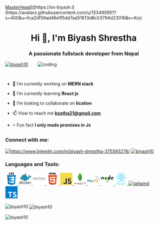 [MasterHead](https://1.bp.blogspot.com/-7A4WynwLsM...)]([https://im-biyash.i](https://avatars.githubusercontent.com/u/133490951?s=400&u=fca2df59ad46e1f5dd7ad51613d8c03794d23016&v=4)o)

<h1 align="center">Hi 👋, I'm Biyash Shrestha</h1>
<h3 align="center">A passionate fullstack developer from Nepal</h3>
<img align= "right" alt = "coding" width = "400" src ="https://cdn.dribbble.com/users/1162077/screenshots/3848914/media/320984a9ca58b3c73274c9259ecf6de8.gif">



<p align="left"> <a href="https://github.com/ryo-ma/github-profile-trophy"><img src="https://github-profile-trophy.vercel.app/?username=biyash10" alt="biyash10" /></a> </p>

<p align="left"> <a href="https://twitter.com/" target="blank"><img src="https://img.shields.io/twitter/follow/?logo=twitter&style=for-the-badge" alt="" /></a> </p>

- 🔭 I’m currently working on **MERN stack**

- 🌱 I’m currently learning **React js**

- 👯 I’m looking to collaborate on **lication**

- 📫 How to reach me **bsstha21@gmail.com**

- ⚡ Fun fact **I only made promises in Js**

<h3 align="left">Connect with me:</h3>
<p align="left">
<a href="https://linkedin.com/in/https://www.linkedin.com/in/biyash-shrestha-375593278/" target="blank"><img align="center" src="https://raw.githubusercontent.com/rahuldkjain/github-profile-readme-generator/master/src/images/icons/Social/linked-in-alt.svg" alt="https://www.linkedin.com/in/biyash-shrestha-375593278/" height="30" width="40" /></a>
<a href="https://instagram.com/biyash10" target="blank"><img align="center" src="https://raw.githubusercontent.com/rahuldkjain/github-profile-readme-generator/master/src/images/icons/Social/instagram.svg" alt="biyash10" height="30" width="40" /></a>
</p>

<h3 align="left">Languages and Tools:</h3>
<p align="left"> <a href="https://www.w3schools.com/css/" target="_blank" rel="noreferrer"> <img src="https://raw.githubusercontent.com/devicons/devicon/master/icons/css3/css3-original-wordmark.svg" alt="css3" width="40" height="40"/> </a> <a href="https://www.docker.com/" target="_blank" rel="noreferrer"> <img src="https://raw.githubusercontent.com/devicons/devicon/master/icons/docker/docker-original-wordmark.svg" alt="docker" width="40" height="40"/> </a> <a href="https://expressjs.com" target="_blank" rel="noreferrer"> <img src="https://raw.githubusercontent.com/devicons/devicon/master/icons/express/express-original-wordmark.svg" alt="express" width="40" height="40"/> </a> <a href="https://www.w3.org/html/" target="_blank" rel="noreferrer"> <img src="https://raw.githubusercontent.com/devicons/devicon/master/icons/html5/html5-original-wordmark.svg" alt="html5" width="40" height="40"/> </a> <a href="https://developer.mozilla.org/en-US/docs/Web/JavaScript" target="_blank" rel="noreferrer"> <img src="https://raw.githubusercontent.com/devicons/devicon/master/icons/javascript/javascript-original.svg" alt="javascript" width="40" height="40"/> </a> <a href="https://www.mongodb.com/" target="_blank" rel="noreferrer"> <img src="https://raw.githubusercontent.com/devicons/devicon/master/icons/mongodb/mongodb-original-wordmark.svg" alt="mongodb" width="40" height="40"/> </a> <a href="https://www.mysql.com/" target="_blank" rel="noreferrer"> <img src="https://raw.githubusercontent.com/devicons/devicon/master/icons/mysql/mysql-original-wordmark.svg" alt="mysql" width="40" height="40"/> </a> <a href="https://nodejs.org" target="_blank" rel="noreferrer"> <img src="https://raw.githubusercontent.com/devicons/devicon/master/icons/nodejs/nodejs-original-wordmark.svg" alt="nodejs" width="40" height="40"/> </a> <a href="https://reactjs.org/" target="_blank" rel="noreferrer"> <img src="https://raw.githubusercontent.com/devicons/devicon/master/icons/react/react-original-wordmark.svg" alt="react" width="40" height="40"/> </a> <a href="https://tailwindcss.com/" target="_blank" rel="noreferrer"> <img src="https://www.vectorlogo.zone/logos/tailwindcss/tailwindcss-icon.svg" alt="tailwind" width="40" height="40"/> </a> <a href="https://www.typescriptlang.org/" target="_blank" rel="noreferrer"> <img src="https://raw.githubusercontent.com/devicons/devicon/master/icons/typescript/typescript-original.svg" alt="typescript" width="40" height="40"/> </a> </p>

<p><img align="left" src="https://github-readme-stats.vercel.app/api/top-langs?username=biyash10&show_icons=true&locale=en&layout=compact" alt="biyash10" /></p>

<p>&nbsp;<img align="center" src="https://github-readme-stats.vercel.app/api?username=biyash10&show_icons=true&locale=en" alt="biyash10" /></p>

<p><img align="center" src="https://github-readme-streak-stats.herokuapp.com/?user=biyash10&" alt="biyash10" /></p>
